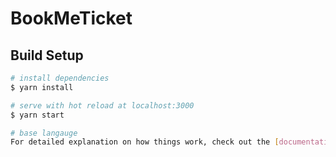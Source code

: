 # BookMeTicket

## Build Setup

```bash
# install dependencies
$ yarn install

# serve with hot reload at localhost:3000
$ yarn start

# base langauge 
For detailed explanation on how things work, check out the [documentation](https://reactjs.org).